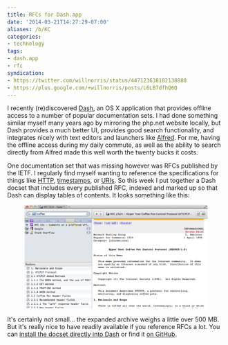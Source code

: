 ```yaml
---
title: RFCs for Dash.app
date: '2014-03-21T14:27:29-07:00'
aliases: /b/KC
categories:
- technology
tags:
- dash.app
- rfc
syndication:
- https://twitter.com/willnorris/status/447123638102138880
- https://plus.google.com/+willnorris/posts/L6LB7dfhQ6Q
---
```

I recently (re)discovered [Dash][], an OS X application that provides offline access to a number of popular
documentation sets.  I had done something similar myself many years ago by mirroring the php.net website locally, but
Dash provides a much better UI, provides good search functionality, and integrates nicely with text editors and
launchers like [Alfred][].  For me, having the offline access during my daily commute, as well as the ability to search
directly from Alfred made this well worth the twenty bucks it costs.

One documentation set that was missing however was RFCs published by the IETF.  I regularly find myself wanting to
reference the specifications for things like [HTTP](https://tools.ietf.org/html/rfc2616),
[timestamps](https://tools.ietf.org/html/rfc3339), or [URIs](https://tools.ietf.org/html/rfc3986).  So this week I put
together a Dash docset that includes every published RFC, indexed and marked up so that Dash can display tables of
contents.  It looks something like this:

<figure>
  <img src="rfcdash.png" class="border"
    alt="Screenshot of Dash application displaying 'RFC 2324 - Hyper Text Coffee Pot Control Protocol (HTCPCP/1.0)'">
</figure>

It's certainly not small... the expanded archive weighs a little over 500 MB.  But it's really nice to have readily
available if you reference RFCs a lot.  You can [install the docset directly into Dash][install] or find it [on
GitHub](https://github.com/willnorris/rfcdash).

[Dash]: http://kapeli.com/dash
[Alfred]: http://www.alfredapp.com/
[install]: dash-feed://https%3A%2F%2Fraw.githubusercontent.com%2Fwillnorris%2Frfcdash%2Fmaster%2FRFCs.xml
